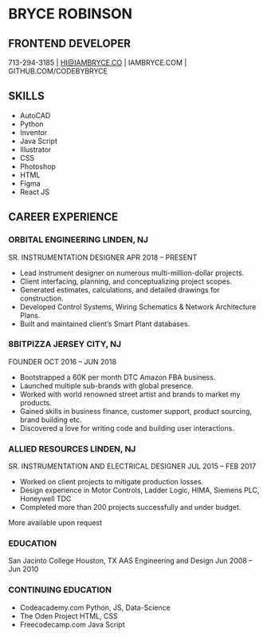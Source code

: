 # BRYCE ROBINSON
FRONTEND DEVELOPER
---
713-294-3185  |  HI@IAMBRYCE.CO  |  IAMBRYCE.COM  |  GITHUB.COM/CODEBYBRYCE


## SKILLS
- AutoCAD
- Python
- Inventor
- Java Script
- Illustrator
- CSS
- Photoshop
- HTML
- Figma
- React JS


## CAREER EXPERIENCE
### ORBITAL ENGINEERING	LINDEN, NJ
SR. INSTRUMENTATION DESIGNER	APR 2018 – PRESENT
- Lead instrument designer on numerous multi-million-dollar projects.
- Client interfacing, planning, and conceptualizing project scopes. 
- Generated estimates, calculations, and detailed drawings for construction.
- Developed Control Systems, Wiring Schematics & Network Architecture Plans.
- Built and maintained client’s Smart Plant databases.


### 8BITPIZZA	JERSEY CITY, NJ
FOUNDER	OCT 2016 – JUN 2018
- Bootstrapped a 60K per month DTC Amazon FBA business.
- Launched multiple sub-brands with global presence.
- Worked with world renowned street artist and brands to market my products.
- Gained skills in business finance, customer support, product sourcing, brand building etc.
- Discovered a love for writing code and building user interactions.


### ALLIED RESOURCES	LINDEN, NJ
SR. INSTRUMENTATION AND ELECTRICAL DESIGNER	JUL 2015 – FEB 2017
- Worked on client projects to mitigate production losses.
- Design experience in Motor Controls, Ladder Logic, HIMA, Siemens PLC, Honeywell TDC
- Completed more than 200 projects successfully and under budget.

More available upon request


### EDUCATION
San Jacinto College	Houston, TX
AAS Engineering and Design	Jun 2008 – Jun 2010
### CONTINUING EDUCATION


- Codeacademy.com Python, JS, Data-Science
- The Oden Project	HTML, CSS
- Freecodecamp.com	Java Script 

